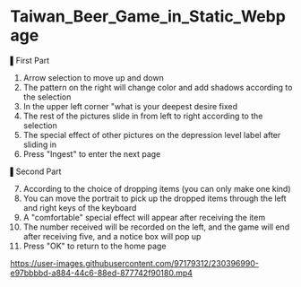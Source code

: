 # Taiwan_Beer_Game_in_Static_Webpage

▌First Part

1. Arrow selection to move up and down
2. The pattern on the right will change color and add shadows according to the selection
3. In the upper left corner "what is your deepest desire fixed
4. The rest of the pictures slide in from left to right according to the selection
5. The special effect of other pictures on the depression level label after sliding in
6. Press "Ingest" to enter the next page

▌Second Part

7. According to the choice of dropping items (you can only make one kind)
8. You can move the portrait to pick up the dropped items through the left and right keys of the keyboard
9. A "comfortable" special effect will appear after receiving the item
10. The number received will be recorded on the left, and the game will end after receiving five, and a notice box will pop up
11. Press "OK" to return to the home page



https://user-images.githubusercontent.com/97179312/230396990-e97bbbbd-a884-44c6-88ed-877742f90180.mp4

